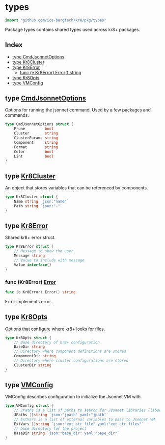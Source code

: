 # types

```go
import "github.com/ice-bergtech/kr8/pkg/types"
```

Package types contains shared types used across kr8\+ packages.

## Index

- [type CmdJsonnetOptions](<#CmdJsonnetOptions>)
- [type Kr8Cluster](<#Kr8Cluster>)
- [type Kr8Error](<#Kr8Error>)
  - [func \(e Kr8Error\) Error\(\) string](<#Kr8Error.Error>)
- [type Kr8Opts](<#Kr8Opts>)
- [type VMConfig](<#VMConfig>)


<a name="CmdJsonnetOptions"></a>
## type [CmdJsonnetOptions](<https://github.com:icebergtech/kr8/blob/main/pkg/types/types.go#L26-L34>)

Options for running the jsonnet command. Used by a few packages and commands.

```go
type CmdJsonnetOptions struct {
    Prune         bool
    Cluster       string
    ClusterParams string
    Component     string
    Format        string
    Color         bool
    Lint          bool
}
```

<a name="Kr8Cluster"></a>
## type [Kr8Cluster](<https://github.com:icebergtech/kr8/blob/main/pkg/types/types.go#L9-L12>)

An object that stores variables that can be referenced by components.

```go
type Kr8Cluster struct {
    Name string `json:"name"`
    Path string `json:"-"`
}
```

<a name="Kr8Error"></a>
## type [Kr8Error](<https://github.com:icebergtech/kr8/blob/main/pkg/types/types.go#L47-L52>)

Shared kr8\+ error struct.

```go
type Kr8Error struct {
    // Message to show the user.
    Message string
    // Value to include with message
    Value interface{}
}
```

<a name="Kr8Error.Error"></a>
### func \(Kr8Error\) [Error](<https://github.com:icebergtech/kr8/blob/main/pkg/types/types.go#L55>)

```go
func (e Kr8Error) Error() string
```

Error implements error.

<a name="Kr8Opts"></a>
## type [Kr8Opts](<https://github.com:icebergtech/kr8/blob/main/pkg/types/types.go#L15-L22>)

Options that configure where kr8\+ looks for files.

```go
type Kr8Opts struct {
    // Base directory of kr8+ configuration
    BaseDir string
    // Directory where component definitions are stored
    ComponentDir string
    // Directory where cluster configurations are stored
    ClusterDir string
}
```

<a name="VMConfig"></a>
## type [VMConfig](<https://github.com:icebergtech/kr8/blob/main/pkg/types/types.go#L37-L44>)

VMConfig describes configuration to initialize the Jsonnet VM with.

```go
type VMConfig struct {
    // JPaths is a list of paths to search for Jsonnet libraries (libsonnet files)
    JPaths []string `json:"jpath" yaml:"jpath"`
    // ExtVars is a list of external variables to pass to Jsonnet VM
    ExtVars []string `json:"ext_str_file" yaml:"ext_str_files"`
    // base directory for the project
    BaseDir string `json:"base_dir" yaml:"base_dir"`
}
```